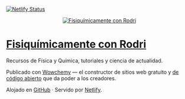 [![Netlify Status](https://api.netlify.com/api/v1/badges/084c644c-1539-4d00-93bc-dc75f576de30/deploy-status)](https://app.netlify.com/sites/rodrigoalcarazdelaosa/deploys)

<p align="center"><a href="https://rodrigoalcarazdelaosa.me/" target="_blank" rel="noopener"><img src="https://rodrigoalcarazdelaosa.me/media/logo.png" alt="Fisiquímicamente con Rodri"></a></p>

# [Fisiquímicamente con Rodri](https://rodrigoalcarazdelaosa.me/)

Recursos de Física y Química, tutoriales y ciencia de actualidad.

Publicado con <a href="https://wowchemy.com" target="_blank" rel="noopener">Wowchemy</a> —
    el constructor de sitios web gratuito y <a href="https://github.com/wowchemy/wowchemy-hugo-modules" target="_blank" rel="noopener">
    de código abierto</a> que da poder a los creadores.

Alojado en <a href="https://github.com/rodrigoalcarazdelaosa/rodrigoalcarazdelaosa.me" target="_blank" rel="noopener">GitHub</a> · Servido por <a href="https://www.netlify.com" target="_blank" rel="noopener">Netlify</a>.
